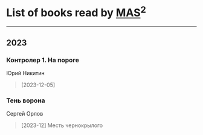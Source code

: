 # List of books read by [MAS](https://my.mail.ru/mail/al.alex/)<sup>2</sup>
---

## 2023

### Контролер 1. На пороге
Юрий Никитин
> [2023-12-05] 


### Тень ворона
Сергей Орлов
> [2023-12] Месть чернокрылого



